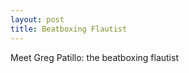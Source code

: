 ```yaml
--- 
layout: post
title: Beatboxing Flautist
---
```


Meet Greg Patillo: the beatboxing flautist
<div style="text-align:center"><object data="http://www.youtube.com/v/59ZX5qdIEB0" type="application/x-shockwave-flash" style="width:425px; height:350px"><param name="movie" value="http://www.youtube.com/v/59ZX5qdIEB0" /></object></div>
